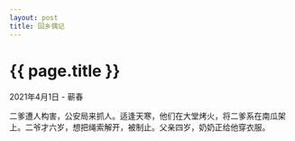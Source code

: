 ```yaml
---
layout: post
title: 回乡偶记
---
```


{{ page.title }}
================

<p class="meta">2021年4月1日 - 蕲春</p>

二爹遭人构害，公安局来抓人。适逢天寒，他们在大堂烤火，将二爹系在南瓜架上。二爷才六岁，想把绳索解开，被制止。父亲四岁，奶奶正给他穿衣服。

